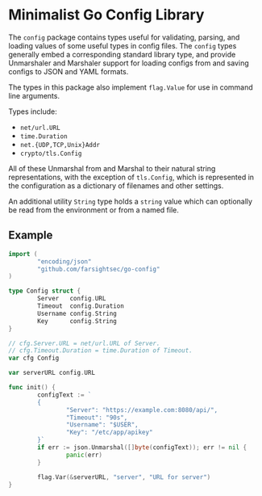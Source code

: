 # Minimalist Go Config Library

The `config` package contains types useful for validating, parsing, and loading values of some useful types in config files. The `config` types generally embed a corresponding standard library type, and provide Unmarshaler and Marshaler support for loading configs from and saving configs to JSON and YAML formats.

The types in this package also implement `flag.Value` for use in command line arguments.

Types include:
  * `net/url.URL`
  * `time.Duration`
  * `net.{UDP,TCP,Unix}Addr`
  * `crypto/tls.Config`

All of these Unmarshal from and Marshal to their natural string representations, with the exception of `tls.Config`, which is represented in the configuration as a dictionary of filenames and other settings.

An additional utility `String` type holds a `string` value which can optionally be read from the environment or from a named file.

## Example

```go
import (
        "encoding/json"
        "github.com/farsightsec/go-config"
)

type Config struct {
        Server   config.URL
        Timeout  config.Duration
        Username config.String
        Key      config.String
}

// cfg.Server.URL = net/url.URL of Server.
// cfg.Timeout.Duration = time.Duration of Timeout.
var cfg Config

var serverURL config.URL

func init() {
        configText := `
        {
                "Server": "https://example.com:8080/api/",
                "Timeout": "90s",
                "Username": "$USER",
                "Key": "/etc/app/apikey"
        }`
        if err := json.Unmarshal([]byte(configText)); err != nil {
                panic(err)
        }

        flag.Var(&serverURL, "server", "URL for server")
}
```
